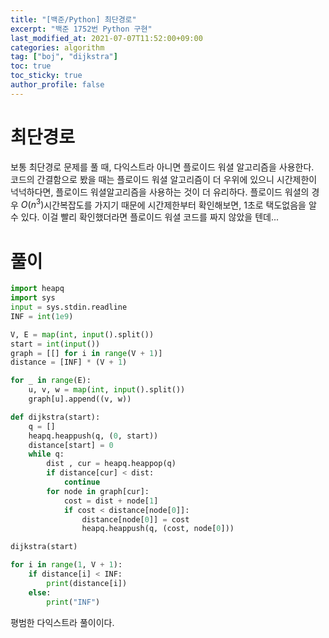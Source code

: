 ```yaml
---
title: "[백준/Python] 최단경로"
excerpt: "백준 1752번 Python 구현"
last_modified_at: 2021-07-07T11:52:00+09:00
categories: algorithm
tag: ["boj", "dijkstra"]
toc: true
toc_sticky: true
author_profile: false
---
```


# 최단경로

보통 최단경로 문제를 풀 때, 다익스트라 아니면 플로이드 워셜 알고리즘을 사용한다.  
코드의 간결함으로 봤을 때는 플로이드 워셜 알고리즘이 더 우위에 있으니 시간제한이 넉넉하다면, 플로이드 워셜알고리즘을 사용하는 것이 더 유리하다.
플로이드 워셜의 경우 $O(n^3)$시간복잡도를 가지기 때문에 시간제한부터 확인해보면, 1초로 택도없음을 알 수 있다. 이걸 빨리 확인했더라면 플로이드 워셜 코드를 짜지 않았을 텐데...

# 풀이

``` python
import heapq
import sys
input = sys.stdin.readline
INF = int(1e9)

V, E = map(int, input().split())
start = int(input())
graph = [[] for i in range(V + 1)]
distance = [INF] * (V + 1)

for _ in range(E):
    u, v, w = map(int, input().split())
    graph[u].append((v, w))

def dijkstra(start):
    q = []
    heapq.heappush(q, (0, start))
    distance[start] = 0
    while q:
        dist , cur = heapq.heappop(q)
        if distance[cur] < dist:
            continue
        for node in graph[cur]:
            cost = dist + node[1]
            if cost < distance[node[0]]:
                distance[node[0]] = cost
                heapq.heappush(q, (cost, node[0]))

dijkstra(start)

for i in range(1, V + 1):
    if distance[i] < INF:
        print(distance[i])
    else:
        print("INF")
```

평범한 다익스트라 풀이이다.
